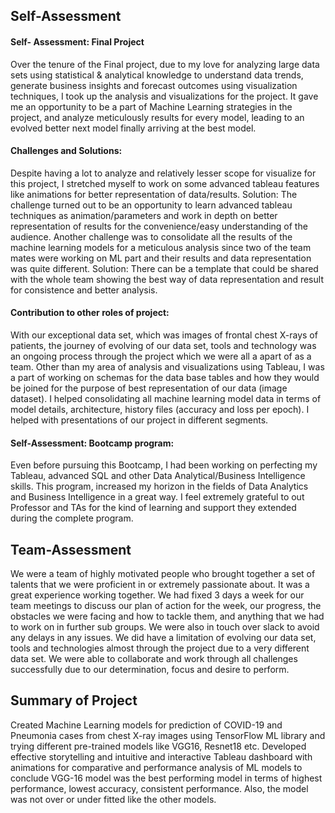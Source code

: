 ## Self-Assessment
#### Self- Assessment: Final Project
Over the tenure of the Final project, due to my love for analyzing large data sets using statistical & analytical knowledge to understand data trends, generate business insights and forecast outcomes using visualization techniques, I took up the analysis and visualizations for the project. It gave me an opportunity to be a part of Machine Learning strategies in the project, and analyze meticulously results for every model, leading to an evolved better next model finally arriving at the best model.
#### Challenges and Solutions: 
Despite having a lot to analyze and relatively lesser scope for visualize for this project, I stretched myself to work on some advanced tableau features like animations for better representation of data/results. 
Solution: The challenge turned out to be an opportunity to learn advanced tableau techniques as animation/parameters and work in depth on better representation of results for the convenience/easy understanding of the audience.
Another challenge was to consolidate all the results of the machine learning models for a meticulous analysis since two of the team mates were working on ML part and their results and data representation was quite different.
Solution: There can be a template that could be shared with the whole team showing the best way of data representation and result for consistence and better analysis.
#### Contribution to other roles of project:
With our exceptional data set, which was images of frontal chest X-rays of patients, the journey of evolving of our data set, tools and technology was an ongoing process through the project which we were all a apart of as a team.
Other than my area of analysis and visualizations using Tableau, I was a part of working on schemas for the data base tables and how they would be joined for the purpose of best representation of our data (image dataset).
I helped consolidating all machine learning model data in terms of model details, architecture, history files (accuracy and loss per epoch).
I helped with presentations of our project in different segments.
#### Self-Assessment: Bootcamp program:
Even before pursuing this Bootcamp, I had been working on perfecting my Tableau, advanced SQL and other Data Analytical/Business Intelligence skills. This program, increased my horizon in the fields of Data Analytics and Business Intelligence in a great way. I feel extremely grateful to out Professor and TAs for the kind of learning and support they extended during the complete program.

## Team-Assessment
We were a team of highly motivated people who brought together a set of talents that we were proficient in or extremely passionate about. It was a great experience working together. We had fixed 3 days a week for our team meetings to discuss our plan of action for the week, our progress, the obstacles we were facing and how to tackle them, and anything that we had to work on in further sub groups. We were also in touch over slack to avoid any delays in any issues. We did have a limitation of evolving our data set, tools and technologies almost through the project due to a very different data set. We were able to collaborate and work through all challenges successfully due to our determination, focus and desire to perform. 

## Summary of Project
Created Machine Learning models for prediction of COVID-19 and Pneumonia cases from chest X-ray images using TensorFlow ML library and trying different pre-trained models like VGG16, Resnet18 etc. Developed effective storytelling and intuitive and interactive Tableau dashboard with animations for comparative and performance analysis of ML models to conclude VGG-16 model was the best performing model in terms of highest performance, lowest accuracy, consistent performance. Also, the model was not over or under fitted like the other models.
